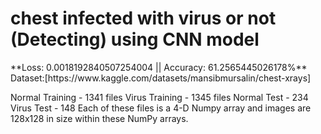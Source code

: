 # **chest infected with virus or not (Detecting) using CNN model**

<div>
**Loss: 0.0018192840507254004 ||  Accuracy: 61.2565445026178%**
</div>
<div>
Dataset:[https://www.kaggle.com/datasets/mansibmursalin/chest-xrays]

Normal Training - 1341 files
Virus Training - 1345 files
Normal Test - 234
Virus Test - 148
Each of these files is a 4-D Numpy array and images are 128x128 in size within these NumPy arrays.
</div>
